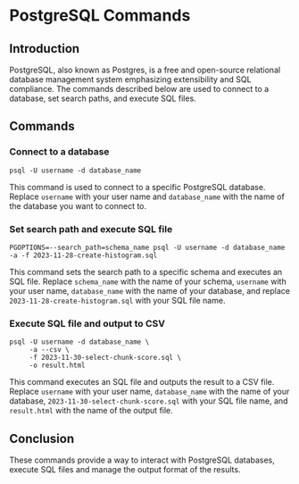 # PostgreSQL Commands

## Introduction

PostgreSQL, also known as Postgres, is a free and open-source relational
database management system emphasizing extensibility and SQL compliance. The
commands described below are used to connect to a database, set search paths,
and execute SQL files.

## Commands

### Connect to a database

```shell
psql -U username -d database_name
```

This command is used to connect to a specific PostgreSQL database. Replace
`username` with your user name and `database_name` with the name of the database
you want to connect to.

### Set search path and execute SQL file

```shell
PGOPTIONS=--search_path=schema_name psql -U username -d database_name -a -f 2023-11-28-create-histogram.sql
```

This command sets the search path to a specific schema and executes an SQL file.
Replace `schema_name` with the name of your schema, `username` with your user
name, `database_name` with the name of your database, and replace
`2023-11-28-create-histogram.sql` with your SQL file name.

### Execute SQL file and output to CSV

```shell
psql -U username -d database_name \
     -a --csv \
     -f 2023-11-30-select-chunk-score.sql \
     -o result.html
```

This command executes an SQL file and outputs the result to a CSV file. Replace
`username` with your user name, `database_name` with the name of your database,
`2023-11-30-select-chunk-score.sql` with your SQL file name, and `result.html`
with the name of the output file.

## Conclusion

These commands provide a way to interact with PostgreSQL databases, execute SQL
files and manage the output format of the results.
